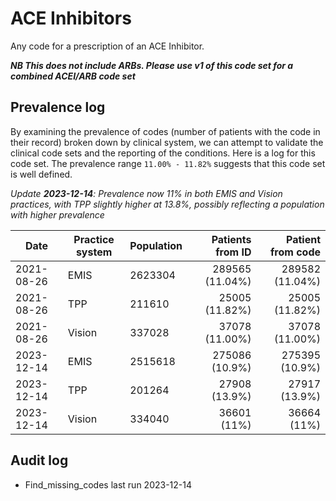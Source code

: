 # ACE Inhibitors

Any code for a prescription of an ACE Inhibitor.

**_NB This does not include ARBs. Please use v1 of this code set for a combined ACEI/ARB code set_**

## Prevalence log

By examining the prevalence of codes (number of patients with the code in their record) broken down by clinical system, we can attempt to validate the clinical code sets and the reporting of the conditions. Here is a log for this code set. The prevalence range `11.00% - 11.82%` suggests that this code set is well defined.

_Update **2023-12-14**: Prevalence now 11% in both EMIS and Vision practices, with TPP slightly higher at 13.8%, possibly reflecting a population with higher prevalence_

| Date       | Practice system | Population | Patients from ID | Patient from code |
| ---------- | --------------- | ---------- | ---------------: | ----------------: |
| 2021-08-26 | EMIS            | 2623304    |  289565 (11.04%) |   289582 (11.04%) |
| 2021-08-26 | TPP             | 211610     |   25005 (11.82%) |    25005 (11.82%) |
| 2021-08-26 | Vision          | 337028     |   37078 (11.00%) |    37078 (11.00%) |
| 2023-12-14 | EMIS            | 2515618    |   275086 (10.9%) |    275395 (10.9%) |
| 2023-12-14 | TPP             | 201264     |    27908 (13.9%) |     27917 (13.9%) |
| 2023-12-14 | Vision          | 334040     |      36601 (11%) |       36664 (11%) |

## Audit log

- Find_missing_codes last run 2023-12-14

